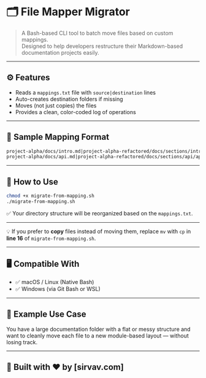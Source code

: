 # 🗂️ File Mapper Migrator

> A Bash-based CLI tool to batch move files based on custom mappings.  
> Designed to help developers restructure their Markdown-based documentation projects easily.

---

## ⚙️ Features

- Reads a `mappings.txt` file with `source|destination` lines
- Auto-creates destination folders if missing
- Moves (not just copies) the files
- Provides a clean, color-coded log of operations

---

## 🧪 Sample Mapping Format

```txt
project-alpha/docs/intro.md|project-alpha-refactored/docs/sections/introduction.md
project-alpha/docs/api.md|project-alpha-refactored/docs/sections/api/api.md
```

---

## 🚀 How to Use

```bash
chmod +x migrate-from-mapping.sh
./migrate-from-mapping.sh
```

✅ Your directory structure will be reorganized based on the `mappings.txt`.

---

💡 If you prefer to **copy** files instead of moving them, replace `mv` with `cp` in **line 16** of `migrate-from-mapping.sh`.

---

## 🖥️ Compatible With

- ✅ macOS / Linux (Native Bash)
- ✅ Windows (via Git Bash or WSL)

---

## 📁 Example Use Case

You have a large documentation folder with a flat or messy structure and want to cleanly move each file to a new module-based layout — without losing track.

---

## 🧠 Built with ❤️ by [sirvav.com]